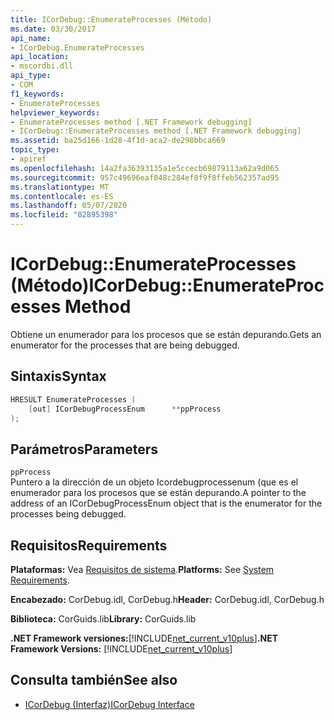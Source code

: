 ```yaml
---
title: ICorDebug::EnumerateProcesses (Método)
ms.date: 03/30/2017
api_name:
- ICorDebug.EnumerateProcesses
api_location:
- mscordbi.dll
api_type:
- COM
f1_keywords:
- EnumerateProcesses
helpviewer_keywords:
- EnumerateProcesses method [.NET Framework debugging]
- ICorDebug::EnumerateProcesses method [.NET Framework debugging]
ms.assetid: ba25d166-1d28-4f1d-aca2-de298bbca669
topic_type:
- apiref
ms.openlocfilehash: 14a2fa36393135a1e5ccecb69879113a62a9d065
ms.sourcegitcommit: 957c49696eaf048c284ef8f9f8ffeb562357ad95
ms.translationtype: MT
ms.contentlocale: es-ES
ms.lasthandoff: 05/07/2020
ms.locfileid: "82895398"
---
```

# <a name="icordebugenumerateprocesses-method"></a><span data-ttu-id="8f057-102">ICorDebug::EnumerateProcesses (Método)</span><span class="sxs-lookup"><span data-stu-id="8f057-102">ICorDebug::EnumerateProcesses Method</span></span>
<span data-ttu-id="8f057-103">Obtiene un enumerador para los procesos que se están depurando.</span><span class="sxs-lookup"><span data-stu-id="8f057-103">Gets an enumerator for the processes that are being debugged.</span></span>  
  
## <a name="syntax"></a><span data-ttu-id="8f057-104">Sintaxis</span><span class="sxs-lookup"><span data-stu-id="8f057-104">Syntax</span></span>  
  
```cpp  
HRESULT EnumerateProcesses (  
    [out] ICorDebugProcessEnum      **ppProcess  
);  
```  
  
## <a name="parameters"></a><span data-ttu-id="8f057-105">Parámetros</span><span class="sxs-lookup"><span data-stu-id="8f057-105">Parameters</span></span>  
 `ppProcess`  
 <span data-ttu-id="8f057-106">Puntero a la dirección de un objeto Icordebugprocessenum (que es el enumerador para los procesos que se están depurando.</span><span class="sxs-lookup"><span data-stu-id="8f057-106">A pointer to the address of an ICorDebugProcessEnum object that is the enumerator for the processes being debugged.</span></span>  
  
## <a name="requirements"></a><span data-ttu-id="8f057-107">Requisitos</span><span class="sxs-lookup"><span data-stu-id="8f057-107">Requirements</span></span>  
 <span data-ttu-id="8f057-108">**Plataformas:** Vea [Requisitos de sistema](../../get-started/system-requirements.md).</span><span class="sxs-lookup"><span data-stu-id="8f057-108">**Platforms:** See [System Requirements](../../get-started/system-requirements.md).</span></span>  
  
 <span data-ttu-id="8f057-109">**Encabezado:** CorDebug.idl, CorDebug.h</span><span class="sxs-lookup"><span data-stu-id="8f057-109">**Header:** CorDebug.idl, CorDebug.h</span></span>  
  
 <span data-ttu-id="8f057-110">**Biblioteca:** CorGuids.lib</span><span class="sxs-lookup"><span data-stu-id="8f057-110">**Library:** CorGuids.lib</span></span>  
  
 <span data-ttu-id="8f057-111">**.NET Framework versiones:**[!INCLUDE[net_current_v10plus](../../../../includes/net-current-v10plus-md.md)]</span><span class="sxs-lookup"><span data-stu-id="8f057-111">**.NET Framework Versions:** [!INCLUDE[net_current_v10plus](../../../../includes/net-current-v10plus-md.md)]</span></span>  
  
## <a name="see-also"></a><span data-ttu-id="8f057-112">Consulta también</span><span class="sxs-lookup"><span data-stu-id="8f057-112">See also</span></span>

- [<span data-ttu-id="8f057-113">ICorDebug (Interfaz)</span><span class="sxs-lookup"><span data-stu-id="8f057-113">ICorDebug Interface</span></span>](icordebug-interface.md)
